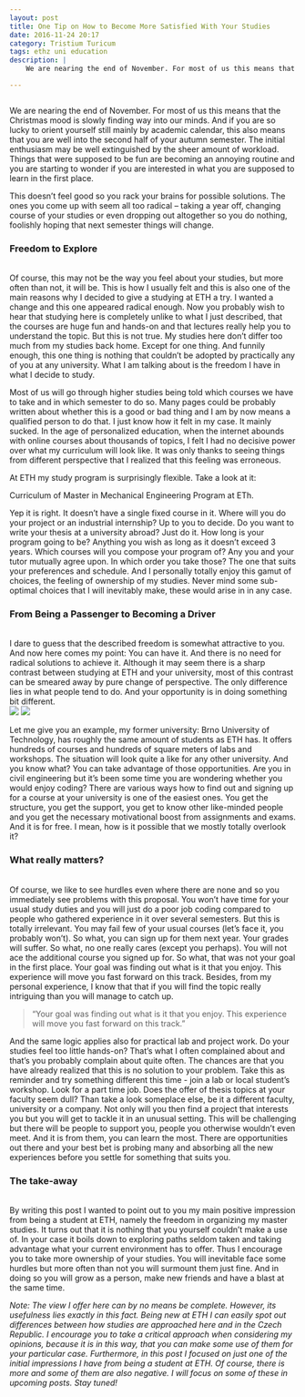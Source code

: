 ```yaml
---
layout: post
title: One Tip on How to Become More Satisfied With Your Studies
date: 2016-11-24 20:17
category: Tristium Turicum
tags: ethz uni education
description: |
    We are nearing the end of November. For most of us this means that the Christmas mood is slowly finding way into our minds. And if you are so lucky to orient yourself still mainly by academic calendar, this also means that you are well into the second half of your autumn semester. The initial enthusiasm may be well extinguished by the sheer amount of workload. Things that were supposed to be fun are becoming an annoying routine and you are starting to wonder if you are interested in what you are supposed to learn in the first place.

---
```

<div class="img_row">
	<img class="col three" src="{{ site.baseurl }}/img/education.jpeg" alt="" title="Education"/>
</div>
<div class="col three caption">
</div>

We are nearing the end of November. For most of us this means that the Christmas mood is slowly finding way into our minds. And if you are so lucky to orient yourself still mainly by academic calendar, this also means that you are well into the second half of your autumn semester. The initial enthusiasm may be well extinguished by the sheer amount of workload. Things that were supposed to be fun are becoming an annoying routine and you are starting to wonder if you are interested in what you are supposed to learn in the first place.

This doesn’t feel good so you rack your brains for possible solutions. The ones you come up with seem all too radical – taking a year off, changing course of your studies or even dropping out altogether so you do nothing, foolishly hoping that next semester things will change.



### Freedom to Explore
<br/>
Of course, this may not be the way you feel about your studies, but more often than not, it will be. This is how I usually felt and this is also one of the main reasons why I decided to give a studying at ETH a try. I wanted a change and this one appeared radical enough. Now you probably wish to hear that studying here is completely unlike to what I just described, that the courses are huge fun and hands-on and that lectures really help you to understand the topic. But this is not true. My studies here don’t differ too much from my studies back home. Except for one thing. And funnily enough, this one thing is nothing that couldn’t be adopted by practically any of you at any university. What I am talking about is the freedom I have in what I decide to study.

Most of us will go through higher studies being told which courses we have to take and in which semester to do so. Many pages could be probably written about whether this is a good or bad thing and I am by now means a qualified person to do that. I just know how it felt in my case. It mainly sucked. In the age of personalized education, when the internet abounds with online courses about thousands of topics, I felt I had no decisive power over what my curriculum will look like. It was only thanks to seeing things from different perspective that I realized that this feeling was erroneous.

At ETH my study program is surprisingly flexible. Take a look at it:
<div class="img_row">
	<img class="col three" src="{{ site.baseurl }}/img/program.PNG" alt="" title="MasterStudyProgram"/>
</div>
<div class="col three caption">
Curriculum of Master in Mechanical Engineering Program at ETh.
</div>

Yep it is right. It doesn’t have a single fixed course in it. Where will you do your project or an industrial internship? Up to you to decide. Do you want to write your thesis at a university abroad? Just do it. How long is your program going to be? Anything you wish as long as it doesn’t exceed 3 years. Which courses will you compose your program of? Any you and your tutor mutually agree upon. In which order you take those? The one that suits your preferences and schedule. And I personally totally enjoy this gamut of choices, the feeling of ownership of my studies. Never mind some sub-optimal choices that I will inevitably make, these would arise in in any case.



### From Being a Passenger to Becoming a Driver
<br/>
I dare to guess that the described freedom is somewhat attractive to you. And now here comes my point: You can have it. And there is no need for radical solutions to achieve it. Although it may seem there is a sharp contrast between studying at ETH and your university, most of this contrast can be smeared away by pure change of perspective. The only difference lies in what people tend to do. And your opportunity is in doing something bit different.

<div class="img_row">
	<img class="col one" src="{{ site.baseurl }}/img/passenger1.jpg">
	<img class="col two" src="{{ site.baseurl }}/img/driver2.jpeg">
</div>

Let me give you an example, my former university: Brno University of Technology, has roughly the same amount of students as ETH has. It offers hundreds of courses and hundreds of square meters of labs and workshops. The situation will look quite a like for any other university. And you know what? You can take advantage of those opportunities. Are you in civil engineering but it’s been some time you are wondering whether you would enjoy coding? There are various ways how to find out and signing up for a course at your university is one of the easiest ones. You get the structure, you get the support, you get to know other like-minded people and you get the necessary motivational boost from assignments and exams. And it is for free.  I mean, how is it possible that we mostly totally overlook it?



### What really matters?
<br/>
Of course, we like to see hurdles even where there are none and so you immediately see problems with this proposal. You won’t have time for your usual study duties and you will just do a poor job coding compared to people who gathered experience in it over several semesters. But this is totally irrelevant. You may fail few of your usual courses (let’s face it, you probably won’t). So what, you can sign up for them next year. Your grades will suffer. So what, no one really cares (except you perhaps). You will not ace the additional course you signed up for. So what, that was not your goal in the first place. Your goal was finding out what is it that you enjoy. This experience will move you fast forward on this track. Besides, from my personal experience, I know that that if you will find the topic really intriguing than you will manage to catch up.

> “Your goal was finding out what is it that you enjoy. This experience will move you fast forward on this track.”

And the same logic applies also for practical lab and project work. Do your studies feel too little hands-on? That’s what I often complained about and that’s you probably complain about quite often. The chances are that you have already realized that this is no solution to your problem. Take this as reminder and try something different this time - join a lab or local student’s workshop. Look for a part time job. Does the offer of thesis topics at your faculty seem dull? Than take a look someplace else, be it a different faculty, university or a company. Not only will you then find a project that interests you but you will get to tackle it in an unusual setting. This will be challenging but there will be people to support you, people you otherwise wouldn’t even meet. And it is from them, you can learn the most. There are opportunities out there and your best bet is probing many and absorbing all the new experiences before you settle for something that suits you.



### The take-away
<br/>
By writing this post I wanted to point out to you my main positive impression from being a student at ETH, namely the freedom in organizing my master studies. It turns out that it is nothing that you yourself couldn’t make a use of. In your case it boils down to exploring paths seldom taken and taking advantage what your current environment has to offer. Thus I encourage you to take more ownership of your studies. You will inevitable face some hurdles but more often than not you will surmount them just fine. And in doing so you will grow as a person, make new friends and have a blast at the same time.
<br/>


*Note:
The view I offer here can by no means be complete. However, its usefulness lies exactly in this fact. Being new at ETH I can easily spot out differences between how studies are approached here and in the Czech Republic. I encourage you to take a critical approach when considering my opinions, because it is in this way, that you can make some use of them for your particular case.
Furthermore, in this post I focused on just one of the initial impressions I have from being a student at ETH. Of course, there is more and some of them are also negative. I will focus on some of these in upcoming posts. Stay tuned!*
